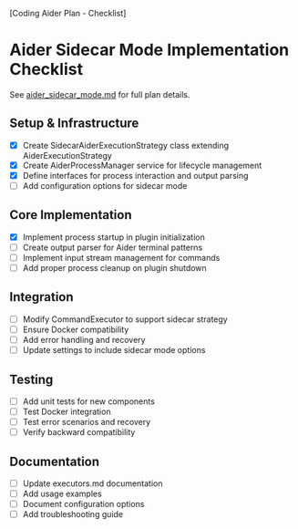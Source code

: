 [Coding Aider Plan - Checklist]
# Aider Sidecar Mode Implementation Checklist

See [aider_sidecar_mode.md](./aider_sidecar_mode.md) for full plan details.

## Setup & Infrastructure
- [x] Create SidecarAiderExecutionStrategy class extending AiderExecutionStrategy
- [x] Create AiderProcessManager service for lifecycle management
- [x] Define interfaces for process interaction and output parsing
- [ ] Add configuration options for sidecar mode

## Core Implementation
- [x] Implement process startup in plugin initialization
- [ ] Create output parser for Aider terminal patterns
- [ ] Implement input stream management for commands
- [ ] Add proper process cleanup on plugin shutdown

## Integration
- [ ] Modify CommandExecutor to support sidecar strategy
- [ ] Ensure Docker compatibility
- [ ] Add error handling and recovery
- [ ] Update settings to include sidecar mode options

## Testing
- [ ] Add unit tests for new components
- [ ] Test Docker integration
- [ ] Test error scenarios and recovery
- [ ] Verify backward compatibility

## Documentation
- [ ] Update executors.md documentation
- [ ] Add usage examples
- [ ] Document configuration options
- [ ] Add troubleshooting guide
